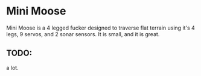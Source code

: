 # Mini Moose

Mini Moose is a 4 legged fucker designed to traverse flat terrain using it's 4 legs, 9 servos, and 2 sonar sensors. It is small, and it is great.

## TODO:

a lot.
